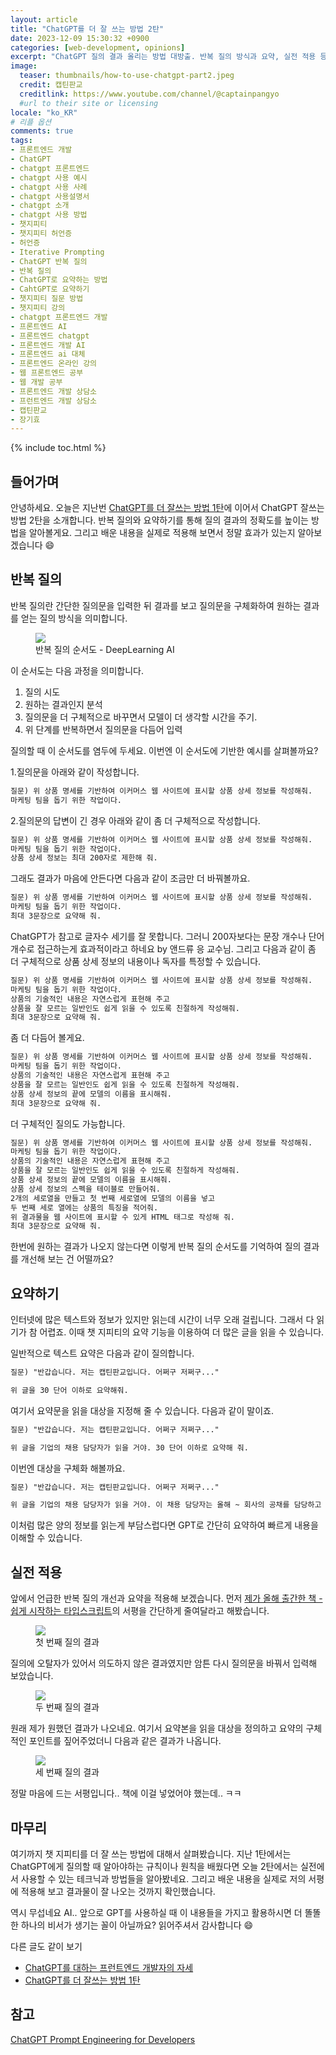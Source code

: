 ```yaml
---
layout: article
title: "ChatGPT를 더 잘 쓰는 방법 2탄"
date: 2023-12-09 15:30:32 +0900
categories: [web-development, opinions]
excerpt: "ChatGPT 질의 결과 올리는 방법 대방출. 반복 질의 방식과 요약, 실전 적용 등"
image:
  teaser: thumbnails/how-to-use-chatgpt-part2.jpeg
  credit: 캡틴판교
  creditlink: https://www.youtube.com/channel/@captainpangyo
  #url to their site or licensing
locale: "ko_KR"
# 리플 옵션
comments: true
tags:
- 프론트엔드 개발
- ChatGPT
- chatgpt 프론트엔드
- chatgpt 사용 예시
- chatgpt 사용 사례
- chatgpt 사용설명서
- chatgpt 소개
- chatgpt 사용 방법
- 챗지피티
- 챗지피티 허언증
- 허언증
- Iterative Prompting
- ChatGPT 반복 질의
- 반복 질의
- ChatGPT로 요약하는 방법
- CahtGPT로 요약하기
- 챗지피티 질문 방법
- 챗지피티 강의
- chatgpt 프론트엔드 개발
- 프론트엔드 AI
- 프론트엔드 chatgpt
- 프론트엔드 개발 AI
- 프론트엔드 ai 대체
- 프론트엔드 온라인 강의
- 웹 프론트엔드 공부
- 웹 개발 공부
- 프론트엔드 개발 상담소
- 프런트엔드 개발 상담소
- 캡틴판교
- 장기효
---
```

{% include toc.html %}

## 들어가며

안녕하세요. 오늘은 지난번 <a href="/web-development/opinions/how-to-use-chatgpt-part1/" target="_blank">ChatGPT를 더 잘쓰는 방법 1탄</a>에 이어서 ChatGPT 잘쓰는 방법 2탄을 소개합니다. 반복 질의와 요약하기를 통해 질의 결과의 정확도를 높이는 방법을 알아볼게요. 그리고 배운 내용을 실제로 적용해 보면서 정말 효과가 있는지 알아보겠습니다 😄

## 반복 질의

반복 질의란 간단한 질의문을 입력한 뒤 결과를 보고 질의문을 구체화하여 원하는 결과를 얻는 질의 방식을 의미합니다.

<figure>
	<img src="{{ site.url }}/images/posts/web/chatgpt/how-to-use/interative-model.png">
	<figcaption>반복 질의 순서도 - DeepLearning AI</figcaption>
</figure>

이 순서도는 다음 과정을 의미합니다.

1. 질의 시도
2. 원하는 결과인지 분석
3. 질의문을 더 구체적으로 바꾸면서 모델이 더 생각할 시간을 주기.
4. 위 단계를 반복하면서 질의문을 다듬어 입력

질의할 때 이 순서도를 염두에 두세요. 이번엔 이 순서도에 기반한 예시를 살펴볼까요?

1.질의문을 아래와 같이 작성합니다.

```md
질문) 위 상품 명세를 기반하여 이커머스 웹 사이트에 표시할 상품 상세 정보를 작성해줘.
마케팅 팀을 돕기 위한 작업이다.
```

2.질의문의 답변이 긴 경우 아래와 같이 좀 더 구체적으로 작성합니다.

```md
질문) 위 상품 명세를 기반하여 이커머스 웹 사이트에 표시할 상품 상세 정보를 작성해줘. 
마케팅 팀을 돕기 위한 작업이다. 
상품 상세 정보는 최대 200자로 제한해 줘.
```

그래도 결과가 마음에 안든다면 다음과 같이 조금만 더 바꿔볼까요.

```md
질문) 위 상품 명세를 기반하여 이커머스 웹 사이트에 표시할 상품 상세 정보를 작성해줘. 
마케팅 팀을 돕기 위한 작업이다.
최대 3문장으로 요약해 줘.
```

ChatGPT가 참고로 글자수 세기를 잘 못합니다. 그러니 200자보다는 문장 개수나 단어 개수로 접근하는게 효과적이라고 하네요 by 앤드류 응 교수님. 그리고 다음과 같이 좀 더 구체적으로 상품 상세 정보의 내용이나 독자를 특정할 수 있습니다.

```md
질문) 위 상품 명세를 기반하여 이커머스 웹 사이트에 표시할 상품 상세 정보를 작성해줘. 
마케팅 팀을 돕기 위한 작업이다. 
상품의 기술적인 내용은 자연스럽게 표현해 주고 
상품을 잘 모르는 일반인도 쉽게 읽을 수 있도록 친절하게 작성해줘. 
최대 3문장으로 요약해 줘.
```

좀 더 다듬어 볼게요.

```md
질문) 위 상품 명세를 기반하여 이커머스 웹 사이트에 표시할 상품 상세 정보를 작성해줘. 
마케팅 팀을 돕기 위한 작업이다. 
상품의 기술적인 내용은 자연스럽게 표현해 주고 
상품을 잘 모르는 일반인도 쉽게 읽을 수 있도록 친절하게 작성해줘.
상품 상세 정보의 끝에 모델의 이름을 표시해줘.
최대 3문장으로 요약해 줘.
```

더 구체적인 질의도 가능합니다.

```md
질문) 위 상품 명세를 기반하여 이커머스 웹 사이트에 표시할 상품 상세 정보를 작성해줘. 
마케팅 팀을 돕기 위한 작업이다. 
상품의 기술적인 내용은 자연스럽게 표현해 주고 
상품을 잘 모르는 일반인도 쉽게 읽을 수 있도록 친절하게 작성해줘.
상품 상세 정보의 끝에 모델의 이름을 표시해줘.
상품 상세 정보의 스펙을 테이블로 만들어줘. 
2개의 세로열을 만들고 첫 번째 세로열에 모델의 이름을 넣고 
두 번째 세로 열에는 상품의 특징을 적어줘.
위 결과물을 웹 사이트에 표시할 수 있게 HTML 태그로 작성해 줘.
최대 3문장으로 요약해 줘.
```

한번에 원하는 결과가 나오지 않는다면 이렇게 반복 질의 순서도를 기억하여 질의 결과를 개선해 보는 건 어떨까요?

## 요약하기

인터넷에 많은 텍스트와 정보가 있지만 읽는데 시간이 너무 오래 걸립니다. 그래서 다 읽기가 참 어렵죠. 이때 챗 지피티의 요약 기능을 이용하여 더 많은 글을 읽을 수 있습니다.

일반적으로 텍스트 요약은 다음과 같이 질의합니다.

```md
질문) "반갑습니다. 저는 캡틴판교입니다. 어쩌구 저쩌구..."

위 글을 30 단어 이하로 요약해줘.
```

여기서 요약문을 읽을 대상을 지정해 줄 수 있습니다. 다음과 같이 말이죠.

```md
질문) "반갑습니다. 저는 캡틴판교입니다. 어쩌구 저쩌구..."

위 글을 기업의 채용 담당자가 읽을 거야. 30 단어 이하로 요약해 줘.
```

이번엔 대상을 구체화 해볼까요.

```md
질문) "반갑습니다. 저는 캡틴판교입니다. 어쩌구 저쩌구..."

위 글을 기업의 채용 담당자가 읽을 거야. 이 채용 담당자는 올해 ~ 회사의 공채를 담당하고 있고 ~~를 중점으로 보고 있어. 30 단어 이하로 요약해 줘.swyyyyyyN
```

이처럼 많은 양의 정보를 읽는게 부담스럽다면 GPT로 간단히 요약하여 빠르게 내용을 이해할 수 있습니다.

## 실전 적용

앞에서 언급한 반복 질의 개선과 요약을 적용해 보겠습니다. 먼저 [제가 올해 출간한 책 - 쉽게 시작하는 타입스크립트](https://www.yes24.com/Product/Goods/119410497)의 서평을 간단하게 줄여달라고 해봤습니다.

<figure>
	<img src="{{ site.url }}/images/posts/web/chatgpt/how-to-use/apply1.png">
	<figcaption>첫 번째 질의 결과</figcaption>
</figure>

질의에 오탈자가 있어서 의도하지 않은 결과였지만 암튼 다시 질의문을 바꿔서 입력해 보았습니다.

<figure>
	<img src="{{ site.url }}/images/posts/web/chatgpt/how-to-use/apply2.png">
	<figcaption>두 번째 질의 결과</figcaption>
</figure>

원래 제가 원했던 결과가 나오네요. 여기서 요약본을 읽을 대상을 정의하고 요약의 구체적인 포인트를 짚어주었더니 다음과 같은 결과가 나옵니다.

<figure>
	<img src="{{ site.url }}/images/posts/web/chatgpt/how-to-use/apply3.png">
	<figcaption>세 번째 질의 결과</figcaption>
</figure>

정말 마음에 드는 서평입니다.. 책에 이걸 넣었어야 했는데.. ㅋㅋ

## 마무리

여기까지 챗 지피티를 더 잘 쓰는 방법에 대해서 살펴봤습니다. 지난 1탄에서는 ChatGPT에게 질의할 때 알아야하는 규칙이나 원칙을 배웠다면 오늘 2탄에서는 실전에서 사용할 수 있는 테크닉과 방법들을 알아봤네요. 그리고 배운 내용을 실제로 저의 서평에 적용해 보고 결과물이 잘 나오는 것까지 확인했습니다. 

역시 무섭네요 AI.. 앞으로 GPT를 사용하실 때 이 내용들을 가지고 활용하시면 더 똘똘한 하나의 비서가 생기는 꼴이 아닐까요? 읽어주셔서 감사합니다 😄

다른 글도 같이 보기
- [ChatGPT를 대하는 프런트엔드 개발자의 자세](/web-development/frontend-development-with-chatgpt/)
- [ChatGPT를 더 잘쓰는 방법 1탄](/web-development/opinions/how-to-use-chatgpt-part1/)

## 참고

[ChatGPT Prompt Engineering for Developers](https://www.deeplearning.ai/short-courses/chatgpt-prompt-engineering-for-developers/)
